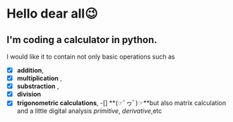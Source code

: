 # Hello dear all😉
## I'm coding a calculator in python.
I would like it to contain not only basic operations such as 
- [x] **addition**, 
- [x] **multiplication** ,
- [x] **substraction** ,
- [x] **division** 
- [x] **trigonometric calculations**,
 -[] **(☞ﾟヮﾟ)☞**but also matrix calculation and a little digital analysis 
*primitive*, *derivative*,etc
